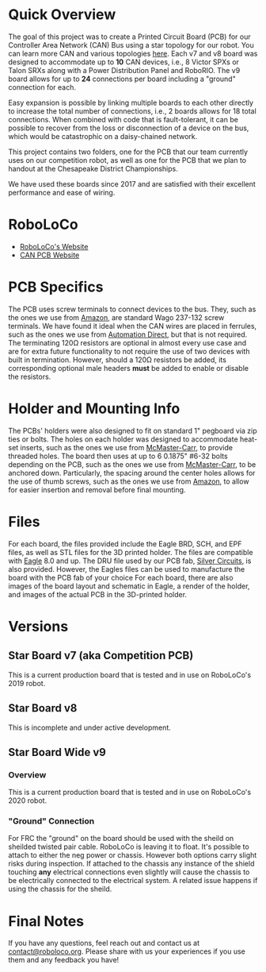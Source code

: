 # Quick Overview
The goal of this project was to create a Printed Circuit Board (PCB) for our Controller Area Network (CAN) Bus using a star topology for our robot.
You can learn more CAN and various topologies [here](http://www.mindsensors.com/content/86-can-and-its-topology).
Each v7 and v8 board was designed to accommodate up to **10** CAN devices, i.e., 8 Victor SPXs or Talon SRXs along with a Power Distribution Panel and RoboRIO.
The v9 board allows for up to **24** connections per board including a "ground" connection for each. 

Easy expansion is possible by linking multiple boards to each other directly to increase the total number of connections, i.e., 2 boards allows for 18 total connections.
When combined with code that is fault-tolerant, it can be possible to recover from the loss or disconnection of a device on the bus, which would be catastrophic on a daisy-chained network.

This project contains two folders, one for the PCB that our team currently uses on our competition robot, as well as one for the PCB that we plan to handout at the Chesapeake District Championships.

We have used these boards since 2017 and are satisfied with their excellent performance and ease of wiring.

# RoboLoCo
* [RoboLoCo's Website](https://www.roboloco.org)
* [CAN PCB Website](https://www.roboloco.org/canpcb)

# PCB Specifics
The PCB uses screw terminals to connect devices to the bus.
They, such as the ones we use from [Amazon](https://www.amazon.com/gp/product/B00EZ3QPCU/), are standard Wago 237-132 screw terminals.
We have found it ideal when the CAN wires are placed in ferrules, such as the ones we use from [Automation Direct](https://www.automationdirect.com/adc/Shopping/Catalog/Wiring_Solutions/BM_Group_-_Wire_End_Connectors/Insulated_Ferrules/DIN_Color_Single_Wire/BM-00601), but that is not required.
The terminating 120Ω resistors are optional in almost every use case and are for extra future functionality to not require the use of two devices with built in termination.
However, should a 120Ω resistors be added, its corresponding optional male headers **must** be added to enable or disable the resistors.

# Holder and Mounting Info
The PCBs' holders were also designed to fit on standard 1" pegboard via zip ties or bolts.
The holes on each holder was designed to accommodate heat-set inserts, such as the ones we use from [McMaster-Carr](https://www.mcmaster.com/#93365a132/=1b46wa6), to provide threaded holes.
The board then uses at up to 6 0.1875" #6-32 bolts depending on the PCB, such as the ones we use from [McMaster-Carr](https://www.mcmaster.com/#91864a085/), to be anchored down.
Particularly, the spacing around the center holes allows for the use of thumb screws, such as the ones we use from [Amazon](https://www.amazon.com/Anodized-Aluminum-Computer-Thumbscrews-Thread/dp/B00BGZ1OFI/), to allow for easier insertion and removal before final mounting.

# Files
For each board, the files provided include the Eagle BRD, SCH, and EPF files, as well as STL files for the 3D printed holder.
The files are compatible with [Eagle](https://www.autodesk.com/products/eagle/free-download) 8.0 and up.
The DRU file used by our PCB fab, [Silver Circuits](http://www.custompcb.com), is also provided. However, the Eagles files can be used to manufacture the board with the PCB fab of your choice
For each board, there are also images of the board layout and schematic in Eagle, a render of the holder, and images of the actual PCB in the 3D-printed holder.

# Versions

## Star Board v7 (aka Competition PCB)
This is a current production board that is tested and in use on RoboLoCo's 2019 robot. 

## Star Board v8
This is incomplete and under active development. 

## Star Board Wide v9
### Overview
This is a current production board that is tested and in use on RoboLoCo's 2020 robot. 

### "Ground" Connection
For FRC the "ground" on the board should be used with the sheild on sheilded twisted pair cable. RoboLoCo is leaving it to float. 
It's possible to attach to either the neg power or chassis. However both options carry slight risks during inspection. If attached to the 
chassis any instance of the shield touching **any** electrical connections even slightly will cause the chassis to be electrically connected 
to the electrical system. A related issue happens if using the chassis for the sheild. 

# Final Notes
If you have any questions, feel reach out and contact us at contact@roboloco.org.
Please share with us your experiences if you use them and any feedback you have!
